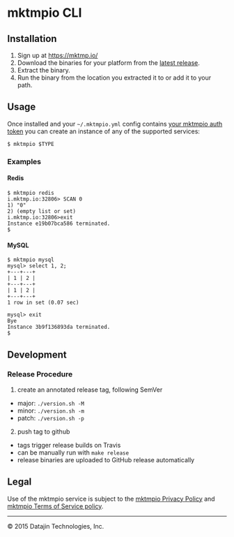 # mktmpio CLI

## Installation

1. Sign up at https://mktmp.io/
2. Download the binaries for your platform from the [latest release](https://github.com/mktmpio/cli/releases/latest).
3. Extract the binary.
4. Run the binary from the location you extracted it to or add it to your path.

## Usage

Once installed and your `~/.mktmpio.yml` config contains [your mktmpio auth
token](https://mktmp.io/me) you can create an instance of any of the supported services:

    $ mktmpio $TYPE

### Examples

#### Redis

```
$ mktmpio redis
i.mktmp.io:32806> SCAN 0
1) "0"
2) (empty list or set)
i.mktmp.io:32806>exit
Instance e19b07bca586 terminated.
$
```

#### MySQL

```
$ mktmpio mysql
mysql> select 1, 2;
+---+---+
| 1 | 2 |
+---+---+
| 1 | 2 |
+---+---+
1 row in set (0.07 sec)

mysql> exit
Bye
Instance 3b9f136893da terminated.
$
```

## Development

### Release Procedure

1. create an annotated release tag, following SemVer
  * major: `./version.sh -M`
  * minor: `./version.sh -m`
  * patch: `./version.sh -p`
2. push tag to github
  * tags trigger release builds on Travis
  * can be manually run with `make release`
  * release binaries are uploaded to GitHub release automatically

## Legal

Use of the mktmpio service is subject to the
[mktmpio Privacy Policy](https://mktmp.io/privacy-policy) and
[mktmpio Terms of Service policy](https://mktmp.io/terms-of-service).

---
&copy; 2015 Datajin Technologies, Inc.
